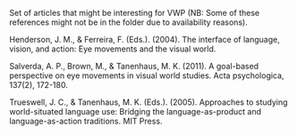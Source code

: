 Set of articles that might be interesting for VWP (NB: Some of these references might not be in the folder due to availability reasons).

Henderson, J. M., & Ferreira, F. (Eds.). (2004). The interface of language, vision, and action: Eye movements and the visual world.

Salverda, A. P., Brown, M., & Tanenhaus, M. K. (2011). A goal-based perspective on eye movements in visual world studies. Acta psychologica, 137(2), 172-180.

Trueswell, J. C., & Tanenhaus, M. K. (Eds.). (2005). Approaches to studying world-situated language use: Bridging the language-as-product and language-as-action traditions. MIT Press.
